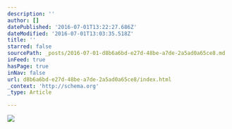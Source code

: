 ```yaml
---
description: ''
author: []
datePublished: '2016-07-01T13:22:27.686Z'
dateModified: '2016-07-01T13:03:35.518Z'
title: ''
starred: false
sourcePath: _posts/2016-07-01-d8b6a6bd-e27d-48be-a7de-2a5ad0a65ce8.md
inFeed: true
hasPage: true
inNav: false
url: d8b6a6bd-e27d-48be-a7de-2a5ad0a65ce8/index.html
_context: 'http://schema.org'
_type: Article

---
```

![](https://the-grid-user-content.s3-us-west-2.amazonaws.com/a5d2db3e-b042-4b3e-a0e9-3b50958804a5.jpg)